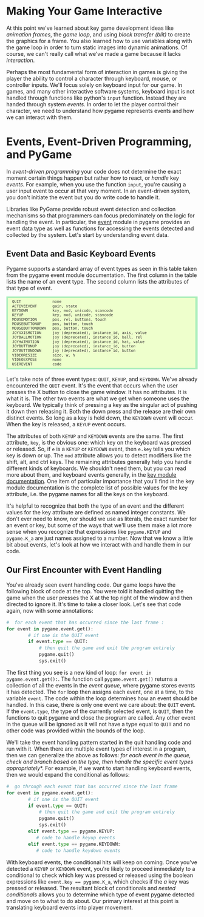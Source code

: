 # Making Your Game Interactive

At this point we've learned about key game development ideas like *animation frames*, the *game loop*, and using *block transfer (blit)* to create the graphics for a frame. You also learned how to use variables along with the game loop in order to turn static images into dynamic animations.  Of course, we can't really call what we've made a game because it lacks *interaction*.

Perhaps the most fundamental form of interaction in games is giving the player the ability to control a character through keyboard, mouse, or controller inputs. We'll focus solely on keyboard input for our game.  In games, and many other interactive software systems, keyboard input is not handled through functions like python's `input` function. Instead they are handed through system *events*.  In order to let the player control their character, we need to understand how pygame represents events and how we can interact with them.


# Events, Event-Driven Programming, and PyGame

In *event-driven programming* your code does not determine the exact moment certain things happen but rather how to react, or *handle* key *events*.  For example, when you use the function `input`, you're causing a user input event to occur at that very moment. In an event-driven system, you don't initiate the event but you do write code to handle it.

Libraries like PyGame provide robust event detection and collection mechanisms so that programmers can focus predominately on the logic for handling the event.  In particular, the [event](https://www.pygame.org/docs/ref/event.html) module in pygame provides an event data type as well as functions for accessing the events detected and collected by the system. Let's start by understanding event data.

## Event Data and Basic Keyboard Events

Pygame supports a standard array of event types as seen in this table taken from the pygame event module documentation. The first column in the table lists the name of an event type. The second column lists the attributes of that type of event.

![](pygameevents.png)

Let's take note of three event types: `QUIT`, `KEYUP`, and `KEYDOWN`. We've already encountered the `QUIT` event. It's the event that occurs when the user presses the X button to close the game window. It has no attributes. It is what it is. The other two events are what we get when someone uses the keyboard. We typically think of pressing a key as the singular act of pushing it down then releasing it. Both the down press and the release are their own distinct events. So long as a key is held down, the `KEYDOWN` event will occur. When the key is released, a `KEYUP` event occurs.

The attributes of both `KEYUP` and `KEYDOWN` events are the same. The first attribute, `key`, is the obvious one: which key on the keyboard was pressed or released. So, if `e` is a `KEYUP` or `KEYDOWN` event, then `e.key` tells you which key is down or up. The `mod` attribute allows you to detect modifiers like the shift, alt, and ctrl keys. The remaining attributes generally help you handle different kinds of keyboards. We shouldn't need them, but you can read more about them, and keyboard events generally, in the [key module documentation](https://www.pygame.org/docs/ref/key.html). One item of particular importance that you'll find in the key module  documentation is the complete list of possible values for the key attribute, i.e. the pygame names for all the keys on the keyboard.

It's helpful to recognize that both the type of an event and the different values for the key attribute are defined as named integer constants. We don't ever need to know, nor should we use as literals, the exact number for an event or key, but some of the ways that we'll use them make a lot more sense when you recognize that  expressions like `pygame.KEYUP` and `pygame.K_a` are just names assigned to a number. Now that we know a little bit about events, let's look at how we interact with and handle them in our code.


## Our First Encounter with Event Handling

You've already seen event handling code. Our game loops have the following block of code at the top. You were told it handled quitting the game when the user presses the X at the top right of  the window and then directed to ignore it. It's time to take a closer look. Let's see that code again, now with some annotations:

```Python
#  for each event that has occurred since the last frame :
for event in pygame.event.get():
        # if one is the QUIT event
        if event.type == QUIT:
            # then quit the game and exit the program entirely
            pygame.quit()
            sys.exit()
```

The first thing you see is a new kind of loop: `for event in pygame.event.get():`. The function call `pygame.event.get()` returns a collection of all the events in the *event queue*, where pygame stores events it has detected.  The `for` loop then assigns each event, one at a time, to the variable `event`. The code within the loop determines how an event should be handled. In this case, there is only one event we care about: the `QUIT` event. If the `event.type`, the type of the currently selected event, is `QUIT`, then the functions to quit pygame and close the program are called. Any other event in the queue will be ignored as it will not have a type equal to `QUIT` and no other code was provided within the bounds of the loop.

We'll take the event handling pattern started in the quit handling code and run with it. When there are multiple event types of interest in a program, then we can generalize the above as follows: *for each event in the queue, check and branch based on the type, then handle the specific event types appropriately**. For example, if we want to start handling keyboard events, then we would expand the conditional as follows:
```Python
#  go through each event that has occurred since the last frame
for event in pygame.event.get():
        # if one is the QUIT event
        if event.type == QUIT:
            # then quit the game and exit the program entirely
            pygame.quit()
            sys.exit()
        elif event.type == pygame.KEYUP:
           # code to handle keyup events
        elif event.type == pygame.KEYDOWN:
           # code to handle keydown events
```

With keyboard events, the conditional hits will keep on coming. Once you've detected a `KEYUP` or `KEYDOWN` event, you're likely to proceed immediately to a conditional to check which key was pressed or released using the boolean expressions like `event.key == pygame.K_a`, which checks if the *a* key was pressed or released. The resultant block of conditionals and *nested conditionals* allows you to determine which type of event pygame detected and move on to what to do about.  Our primary interest at this point is translating keyboard events into player movement.
